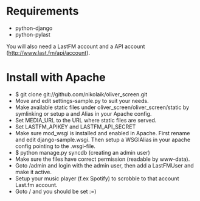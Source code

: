 Requirements
============
* python-django
* python-pylast

You will also need a LastFM account and a API account (http://www.last.fm/api/account).

Install with Apache
===================
* $ git clone git://github.com/nikolaik/oliver_screen.git
* Move and edit settings-sample.py to suit your needs.
* Make available static files under oliver_screen/oliver_screen/static by symlinking or setup a <Directory> and Alias in your Apache config.
* Set MEDIA_URL to the URL where static files are served.
* Set LASTFM_APIKEY and LASTFM_API_SECRET
* Make sure mod_wsgi is installed and enabled in Apache. First rename and edit django-sample.wsgi. Then setup a WSGIAlias in your apache config pointing to the .wsgi-file.
* $ python manage.py syncdb (creating an admin user)
* Make sure the files have correct permission (readable by www-data).
* Goto /admin and login with the admin user, then add a LastFMUser and make it active.
* Setup your music player (f.ex Spotify) to scrobble to that account Last.fm account.
* Goto / and you should be set :=)
